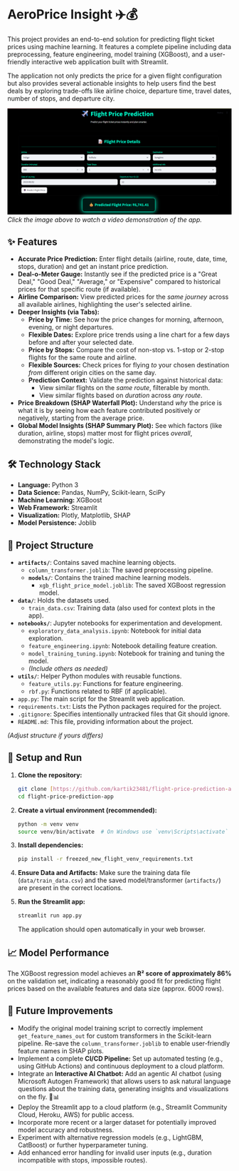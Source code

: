 # AeroPrice Insight ✈️💰

This project provides an end-to-end solution for predicting flight ticket prices using machine learning. It features a complete pipeline including data preprocessing, feature engineering, model training (XGBoost), and a user-friendly interactive web application built with Streamlit.

The application not only predicts the price for a given flight configuration but also provides several actionable insights to help users find the best deals by exploring trade-offs like airline choice, departure time, travel dates, number of stops, and departure city.

[![App Interface - Click to Watch Demo](interface.png)](https://www.youtube.com/watch?v=t00O_rV1O5I)
<br>*Click the image above to watch a video demonstration of the app.*

## ✨ Features

* **Accurate Price Prediction:** Enter flight details (airline, route, date, time, stops, duration) and get an instant price prediction.
* **Deal-o-Meter Gauge:** Instantly see if the predicted price is a "Great Deal," "Good Deal," "Average," or "Expensive" compared to historical prices for that specific route (if available).
* **Airline Comparison:** View predicted prices for the *same journey* across all available airlines, highlighting the user's selected airline.
* **Deeper Insights (via Tabs):**
    * **Price by Time:** See how the price changes for morning, afternoon, evening, or night departures.
    * **Flexible Dates:** Explore price trends using a line chart for a few days before and after your selected date.
    * **Price by Stops:** Compare the cost of non-stop vs. 1-stop or 2-stop flights for the same route and airline.
    * **Flexible Sources:** Check prices for flying *to* your chosen destination *from* different origin cities on the same day.
    * **Prediction Context:** Validate the prediction against historical data:
        * View similar flights on the *same route*, filterable by month.
        * View similar flights based on *duration* across *any route*.
* **Price Breakdown (SHAP Waterfall Plot):** Understand *why* the price is what it is by seeing how each feature contributed positively or negatively, starting from the average price.
* **Global Model Insights (SHAP Summary Plot):** See which factors (like duration, airline, stops) matter most for flight prices *overall*, demonstrating the model's logic.

## 🛠️ Technology Stack

* **Language:** Python 3
* **Data Science:** Pandas, NumPy, Scikit-learn, SciPy
* **Machine Learning:** XGBoost
* **Web Framework:** Streamlit
* **Visualization:** Plotly, Matplotlib, SHAP
* **Model Persistence:** Joblib

## 📂 Project Structure

* **`artifacts/`**: Contains saved machine learning objects.
    * `column_transformer.joblib`: The saved preprocessing pipeline.
    * **`models/`**: Contains the trained machine learning models.
        * `xgb_flight_price_model.joblib`: The saved XGBoost regression model.
* **`data/`**: Holds the datasets used.
    * `train_data.csv`: Training data (also used for context plots in the app).
* **`notebooks/`**: Jupyter notebooks for experimentation and development.
    * `exploratory_data_analysis.ipynb`: Notebook for initial data exploration.
    * `feature_engineering.ipynb`: Notebook detailing feature creation.
    * `model_training_tuning.ipynb`: Notebook for training and tuning the model.
    * *(Include others as needed)*
* **`utils/`**: Helper Python modules with reusable functions.
    * `feature_utils.py`: Functions for feature engineering.
    * `rbf.py`: Functions related to RBF (if applicable).
* `app.py`: The main script for the Streamlit web application.
* `requirements.txt`: Lists the Python packages required for the project.
* `.gitignore`: Specifies intentionally untracked files that Git should ignore.
* `README.md`: This file, providing information about the project.

*(Adjust structure if yours differs)*

## 🚀 Setup and Run

1.  **Clone the repository:**
    ```bash
    git clone [https://github.com/kartik23481/flight-price-prediction-app.git](https://github.com/kartik23481/flight-price-prediction-app.git)
    cd flight-price-prediction-app
    ```

2.  **Create a virtual environment (recommended):**
    ```bash
    python -m venv venv
    source venv/bin/activate  # On Windows use `venv\Scripts\activate`
    ```

3.  **Install dependencies:**
    ```bash
    pip install -r freezed_new_flight_venv_requirements.txt
    ```

4.  **Ensure Data and Artifacts:**
    Make sure the training data file (`data/train_data.csv`) and the saved model/transformer (`artifacts/`) are present in the correct locations.

5.  **Run the Streamlit app:**
    ```bash
    streamlit run app.py
    ```
    The application should open automatically in your web browser.

## 📈 Model Performance

The XGBoost regression model achieves an **R² score of approximately 86%** on the validation set, indicating a reasonably good fit for predicting flight prices based on the available features and data size (approx. 6000 rows).

## 🔮 Future Improvements

* Modify the original model training script to correctly implement `get_feature_names_out` for custom transformers in the Scikit-learn pipeline. Re-save the `column_transformer.joblib` to enable user-friendly feature names in SHAP plots.
* Implement a complete **CI/CD Pipeline:** Set up automated testing (e.g., using GitHub Actions) and continuous deployment to a cloud platform.
* Integrate an **Interactive AI Chatbot:** Add an agentic AI chatbot (using Microsoft Autogen Framework) that allows users to ask natural language questions about the training data, generating insights and visualizations on the fly. 🤖📊
* Deploy the Streamlit app to a cloud platform (e.g., Streamlit Community Cloud, Heroku, AWS) for public access.
* Incorporate more recent or a larger dataset for potentially improved model accuracy and robustness.
* Experiment with alternative regression models (e.g., LightGBM, CatBoost) or further hyperparameter tuning.
* Add enhanced error handling for invalid user inputs (e.g., duration incompatible with stops, impossible routes).